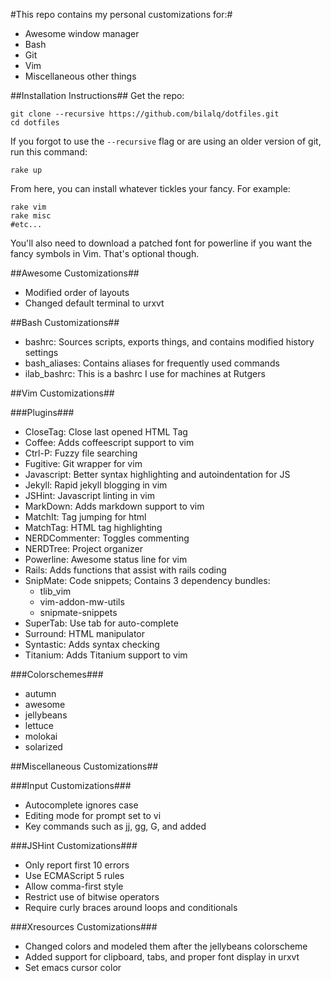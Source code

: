 #This repo contains my personal customizations for:#
* Awesome window manager
* Bash
* Git
* Vim
* Miscellaneous other things


##Installation Instructions##
Get the repo:

    git clone --recursive https://github.com/bilalq/dotfiles.git
    cd dotfiles

If you forgot to use the `--recursive` flag or
are using an older version of git, run this command:

    rake up

From here, you can install whatever tickles your fancy. For example:

    rake vim
    rake misc
    #etc...

You'll also need to download a patched font for powerline if you want the fancy
symbols in Vim. That's optional though.

##Awesome Customizations##
* Modified order of layouts
* Changed default terminal to urxvt


##Bash Customizations##
* bashrc: Sources scripts, exports things, and contains modified history settings
* bash\_aliases: Contains aliases for frequently used commands
* ilab\_bashrc: This is a bashrc I use for machines at Rutgers

##Vim Customizations##

###Plugins###
* CloseTag: Close last opened HTML Tag
* Coffee: Adds coffeescript support to vim
* Ctrl-P: Fuzzy file searching
* Fugitive: Git wrapper for vim
* Javascript: Better syntax highlighting and autoindentation for JS
* Jekyll: Rapid jekyll blogging in vim
* JSHint: Javascript linting in vim
* MarkDown: Adds markdown support to vim
* MatchIt: Tag jumping for html
* MatchTag: HTML tag highlighting
* NERDCommenter: Toggles commenting
* NERDTree: Project organizer
* Powerline: Awesome status line for vim
* Rails: Adds functions that assist with rails coding
* SnipMate: Code snippets; Contains 3 dependency bundles:
  * tlib\_vim
  * vim-addon-mw-utils
  * snipmate-snippets
* SuperTab: Use tab for auto-complete
* Surround: HTML manipulator
* Syntastic: Adds syntax checking
* Titanium: Adds Titanium support to vim

###Colorschemes###
* autumn
* awesome
* jellybeans
* lettuce
* molokai
* solarized


##Miscellaneous Customizations##

###Input Customizations###
* Autocomplete ignores case
* Editing mode for prompt set to vi
* Key commands such as jj, gg, G, and <c-p> added


###JSHint Customizations###
* Only report first 10 errors
* Use ECMAScript 5 rules
* Allow comma-first style
* Restrict use of bitwise operators
* Require curly braces around loops and conditionals

###Xresources Customizations###
* Changed colors and modeled them after the jellybeans colorscheme
* Added support for clipboard, tabs, and proper font display in urxvt
* Set emacs cursor color

